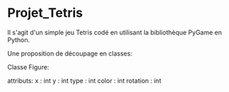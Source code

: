 # Projet_Tetris
Il s'agit d'un simple jeu Tetris codé en utilisant la bibliothèque PyGame en Python.

Une proposition de découpage en classes:

Classe Figure:
  
  attributs:
    x : int
    y : int
    type : int
    color : int
    rotation : int
  
